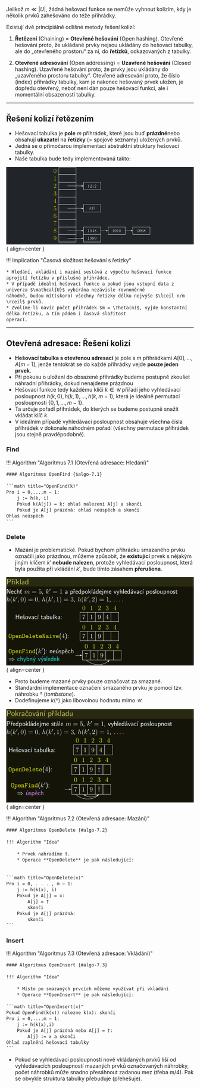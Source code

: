 Jelikož $m \ll |U|$, žádná hešovací funkce se nemůže vyhnout kolizím, kdy je několik prvků zahešováno do téže přihrádky.


Existují dvě principiálně odlišné metody řešení kolizí:

1. **Řetězení** (Chaining) = **Otevřené hešování** (Open hashing). Otevřené hešování proto, že ukládané prvky nejsou ukládány
do hešovací tabulky, ale do „otevřeného prostoru“ za ní, do **řetízků**, odkazovaných z tabulky.

2.  **Otevřené adresování** (Open addressing) = **Uzavřené hešování** (Closed hashing). Uzavřené hešování proto, že prvky 
jsou ukládány do „uzavřeného prostoru tabulky“. Otevřené adresování proto, že číslo (index) přihrádky tabulky, kam je 
nakonec hešovaný prvek uložen, je dopředu otevřený, neboť není dán pouze hešovací funkcí, ale i momentální obsazeností tabulky.

---

## Řešení kolizí řetězením

- Hešovací tabulka je **pole** $m$ přihrádek, které jsou buď **prázdné**nebo obsahují **ukazatel** na **řetízky**
(= spojové seznamy) uložených prvků.
- Jedná se o přímočarou implementaci abstraktní struktury hešovací tabulky.
- Naše tabulka bude tedy implementovaná takto:

![Image title](../assets/07/collision_chaining.png){ align=center }

!!! Implication "Časová složitost hešování s řetízky"

    * Hledání, vkládání i mazání sestává z výpočtu hešovací funkce aprojití řetízku v příslušné přihrádce.
    * V případě ideální hešovací funkce a pokud jsou vstupní data z univerza $\mathcal{U}$ vybírána nezávisle rovnoměrně
    náhodně, budou mít(skoro) všechny řetízky délku nejvýše $\lceil n/m \rceil$ prvků.
    * Zvolíme-li navíc počet přihrádek $m = \Theta(n)$, vyjde konstantní délka řetízku, a tím pádem i časová složitost
    operací.

---

## Otevřená adresace: Řešení kolizí

- **Hešovací tabulka s otevřenou adresací** je pole s $m$ přihrádkami $A[0],...,A[m − 1]$, jenže tentokrát se do každé přihrádky vejde **pouze jeden prvek**.
- Při pokusu o uložení do obsazené přihrádky budeme postupně zkoušet náhradní přihrádky, dokud nenajdeme prázdnou
- Hešovací funkce tedy každému klíči $k \in \mathcal{U}$ přiřadí jeho vyhledávací posloupnost $h(k,0),h(k,1),...,h(k,m − 1)$,
která je ideálně permutací posloupnosti $\{0,1,...,m − 1\}$.
- Ta určuje pořadí přihrádek, do kterých se budeme postupně snažit vkládat klíč $k$.
- V ideálním případě vyhledávací posloupnost obsahuje všechna čísla přihrádek v dokonale náhodném pořadí
(všechny permutace přihrádek jsou stejně pravděpodobné).

### Find

<a id="algo-7.1"></a>
!!! Algorithm "Algoritmus 7.1 (Otevřená adresace: Hledání)"

    #### Algoritmus OpenFind {$algo-7.1}

    ```math title="OpenFind(k)"
    Pro i = 0,...,m − 1:
        j := h(k, i)
        Pokud k(A[j]) = k: ohlaš nalezení A[j] a skonči
        Pokud je A[j] prázdná: ohlaš neúspěch a skonči
    Ohlaš neúspěch
    ```
### Delete

- Mazání je problematické. Pokud bychom přihrádku smazaného prvku označili jako prázdnou, můžeme způsobit, že
**existující** prvek s nějakým jiným klíčem $k'$ **nebude nalezen**, protože vyhledávací posloupnost, která byla použita
při vkládání $k'$, bude tímto zásahem **přerušena**.

![Image title](../assets/07/closed_hash_1.png){ align=center }

- Proto budeme mazané prvky pouze označovat za smazané.
- Standardní implementace označení smazaného prvku je pomocí tzv. náhrobku $†$ ($tombstone$).
- Dodefinujeme $k(†)$ jako libovolnou hodnotu mimo $\mathcal{U}$.

![Image title](../assets/07/closed_hash_2.png){ align=center }


<a id="algo-7.2"></a>
!!! Algorithm "Algoritmus 7.2 (Otevřená adresace: Mazání)"

    #### Algoritmus OpenDelete {#algo-7.2}

    !!! Algorithm "Idea"

        * Prvek nahradíme †.
        * Operace **OpenDelete** je pak následující:


    ```math title="OpenDelete(x)"
    Pro i = 0, . . . , m − 1:
        j := h(k(x), i)
        Pokud je A[j] = x:
            A[j] = †
            skonči
        Pokud je A[j] prázdná:
            skonči
    ```

### Insert


<a id="algo-7.3"></a>
!!! Algorithm "Algoritmus 7.3 (Otevřená adresace: Vkládání)"

    #### Algoritmus OpenInsert {#algo-7.3}

    !!! Algorithm "Idea"

        * Místo po smazaných prvcích můžeme využívat při vkládání
        * Operace **OpenInsert** je pak následující:

    ```math title="OpenInsert(x)"
    Pokud OpenFind(k(x)) nalezne k(x): skonči
    Pro i = 0,...,m − 1:
        j := h(k(x),i)
        Pokud je A[j] prázdná nebo A[j] = †:
            A[j] := x a skonči
    Ohlaš zaplnění hešovací tabulky
    ```
- Pokud se vyhledávací posloupnosti nově vkládaných prvků liší od vyhledávacích posloupností mazaných prvků označovaných
náhrobky, počet náhrobků může snadno přesáhnout zadanou mez (třeba m/4). Pak se obvykle struktura tabulky přebuduje
(přehešuje).
